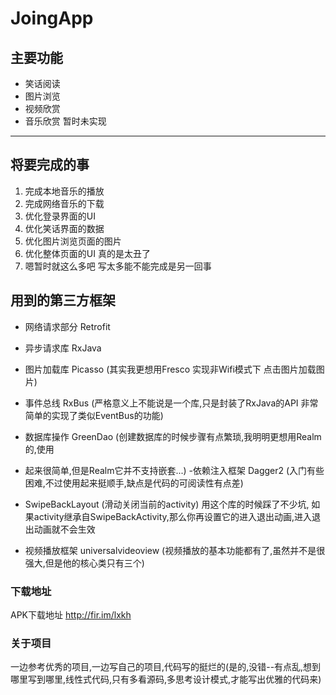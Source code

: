 # JoingApp
## 主要功能
- 笑话阅读
- 图片浏览
- 视频欣赏
- 音乐欣赏  暂时未实现
---
## 将要完成的事
1. 完成本地音乐的播放
1. 完成网络音乐的下载
2. 优化登录界面的UI
3. 优化笑话界面的数据
4. 优化图片浏览页面的图片
5. 优化整体页面的UI  真的是太丑了
6. 嗯暂时就这么多吧  写太多能不能完成是另一回事

## 用到的第三方框架
- 网络请求部分   Retrofit

- 异步请求库     RxJava  

- 图片加载库     Picasso  (其实我更想用Fresco  实现非Wifi模式下 点击图片加载图片)
 
- 事件总线        RxBus (严格意义上不能说是一个库,只是封装了RxJava的API 非常简单的实现了类似EventBus的功能)
 
- 数据库操作     GreenDao   (创建数据库的时候步骤有点繁琐,我明明更想用Realm的,使用 
- 起来很简单,但是Realm它并不支持嵌套...) 
-依赖注入框架     Dagger2 (入门有些困难,不过使用起来挺顺手,缺点是代码的可阅读性有点差)

- SwipeBackLayout (滑动关闭当前的activity) 用这个库的时候踩了不少坑,  如果activity继承自SwipeBackActivity,那么你再设置它的进入退出动画,进入退出动画就不会生效

- 视频播放框架    universalvideoview  (视频播放的基本功能都有了,虽然并不是很强大,但是他的核心类只有三个) 

### 下载地址
APK下载地址  http://fir.im/lxkh
###  关于项目
一边参考优秀的项目,一边写自己的项目,代码写的挺烂的(是的,没错--有点乱,想到哪里写到哪里,线性式代码,只有多看源码,多思考设计模式,才能写出优雅的代码来)
